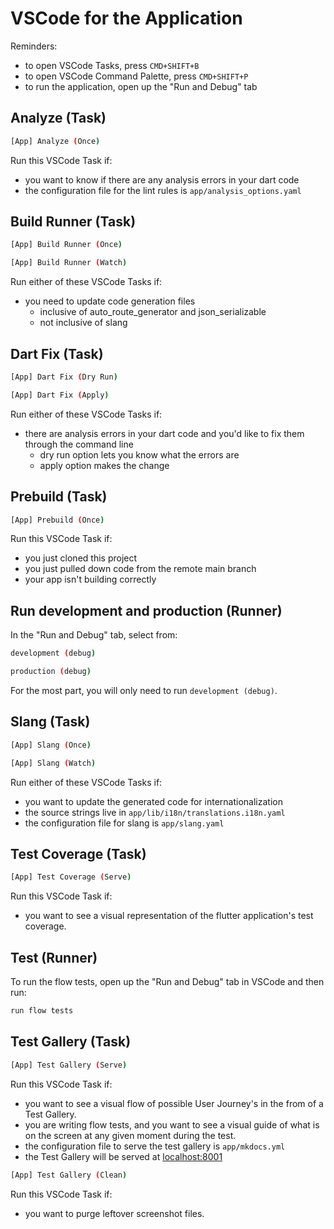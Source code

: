 # VSCode for the Application

Reminders:

- to open VSCode Tasks, press `CMD+SHIFT+B`
- to open VSCode Command Palette, press `CMD+SHIFT+P`
- to run the application, open up the "Run and Debug" tab

## Analyze (Task)

```sh
[App] Analyze (Once)
```

Run this VSCode Task if:

- you want to know if there are any analysis errors in your dart code
- the configuration file for the lint rules is `app/analysis_options.yaml`

## Build Runner (Task)

```sh
[App] Build Runner (Once)
```

```sh
[App] Build Runner (Watch)
```

Run either of these VSCode Tasks if:

- you need to update code generation files
  - inclusive of auto_route_generator and json_serializable
  - not inclusive of slang

## Dart Fix (Task)

```sh
[App] Dart Fix (Dry Run)
```

```sh
[App] Dart Fix (Apply)
```

Run either of these VSCode Tasks if:

- there are analysis errors in your dart code and you'd like to fix them through the command line
  - dry run option lets you know what the errors are
  - apply option makes the change

## Prebuild (Task)

```sh
[App] Prebuild (Once)
```

Run this VSCode Task if:

- you just cloned this project
- you just pulled down code from the remote main branch
- your app isn't building correctly

## Run development and production (Runner)

In the "Run and Debug" tab, select from:

```sh
development (debug)
```

```sh
production (debug)
```

For the most part, you will only need to run `development (debug)`.

## Slang (Task)

```sh
[App] Slang (Once)
```

```sh
[App] Slang (Watch)
```

Run either of these VSCode Tasks if:

- you want to update the generated code for internationalization
- the source strings live in `app/lib/i18n/translations.i18n.yaml`
- the configuration file for slang is `app/slang.yaml`

## Test Coverage (Task)

```sh
[App] Test Coverage (Serve)
```

Run this VSCode Task if:

- you want to see a visual representation of the flutter application's test coverage.

## Test (Runner)

To run the flow tests, open up the "Run and Debug" tab in VSCode and then run:

```sh
run flow tests
```

## Test Gallery (Task)

```sh
[App] Test Gallery (Serve)
```

Run this VSCode Task if:

- you want to see a visual flow of possible User Journey's in the from of a Test Gallery.
- you are writing flow tests, and you want to see a visual guide of what is on the screen at any given moment during the test.
- the configuration file to serve the test gallery is `app/mkdocs.yml`
- the Test Gallery will be served at [localhost:8001](http://localhost:8001)

```sh
[App] Test Gallery (Clean)
```

Run this VSCode Task if:

- you want to purge leftover screenshot files.
